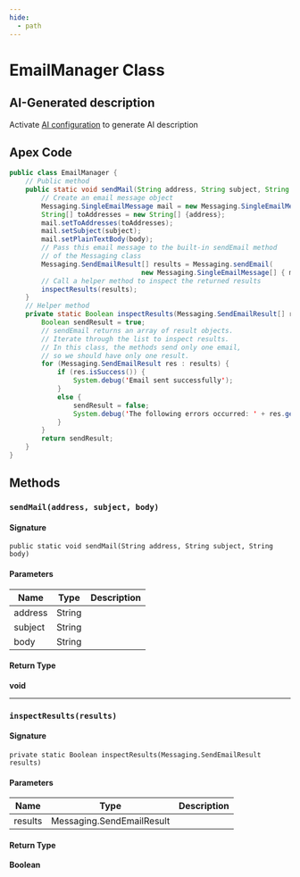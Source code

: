 ```yaml
---
hide:
  - path
---
```


# EmailManager Class

## AI-Generated description

Activate [AI configuration](https://sfdx-hardis.cloudity.com/salesforce-ai-setup/) to generate AI description

## Apex Code

```java
public class EmailManager {
    // Public method
    public static void sendMail(String address, String subject, String body) {
        // Create an email message object
        Messaging.SingleEmailMessage mail = new Messaging.SingleEmailMessage();
        String[] toAddresses = new String[] {address};
        mail.setToAddresses(toAddresses);
        mail.setSubject(subject);
        mail.setPlainTextBody(body);
        // Pass this email message to the built-in sendEmail method 
        // of the Messaging class
        Messaging.SendEmailResult[] results = Messaging.sendEmail(
                                 new Messaging.SingleEmailMessage[] { mail });
        // Call a helper method to inspect the returned results
        inspectResults(results);
    }
    // Helper method
    private static Boolean inspectResults(Messaging.SendEmailResult[] results) {
        Boolean sendResult = true;
        // sendEmail returns an array of result objects.
        // Iterate through the list to inspect results. 
        // In this class, the methods send only one email, 
        // so we should have only one result.
        for (Messaging.SendEmailResult res : results) {
            if (res.isSuccess()) {
                System.debug('Email sent successfully');
            }
            else {
                sendResult = false;
                System.debug('The following errors occurred: ' + res.getErrors());                 
            }
        }
        return sendResult;
    }
}
```

## Methods
### `sendMail(address, subject, body)`

#### Signature
```apex
public static void sendMail(String address, String subject, String body)
```

#### Parameters
| Name | Type | Description |
|------|------|-------------|
| address | String |  |
| subject | String |  |
| body | String |  |

#### Return Type
**void**

---

### `inspectResults(results)`

#### Signature
```apex
private static Boolean inspectResults(Messaging.SendEmailResult results)
```

#### Parameters
| Name | Type | Description |
|------|------|-------------|
| results | Messaging.SendEmailResult |  |

#### Return Type
**Boolean**